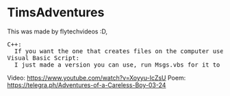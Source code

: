 # TimsAdventures
This was made by flytechvideos :D, 
<pre>
C++:
  If you want the one that creates files on the computer use Tims Adventures.uef.exe, otherwise use Tims Adventures.exe
Visual Basic Script:
  I just made a version you can use, run Msgs.vbs for it to do the background and stuff (also i have not tested the background changing thing), but if you just   want the messages just run JustMsgs.vbs
</pre>
Video: https://www.youtube.com/watch?v=Xoyyu-IcZsU
Poem: https://telegra.ph/Adventures-of-a-Careless-Boy-03-24
